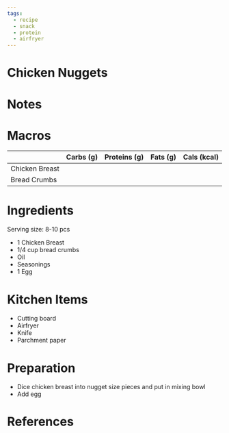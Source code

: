 ```yaml
---
tags:
  - recipe
  - snack
  - protein
  - airfryer
---
```

# Chicken Nuggets

# Notes

# Macros

|  | Carbs (g) | Proteins (g) | Fats (g) | Cals (kcal) |
| --- | --- | --- | --- | --- |
| Chicken Breast |  |  |  |  |
| Bread Crumbs |  |  |  |  |

# Ingredients

Serving size: 8-10 pcs

- 1 Chicken Breast
- 1/4 cup bread crumbs
- Oil
- Seasonings
- 1 Egg

# Kitchen Items

- Cutting board
- Airfryer
- Knife
- Parchment paper

# Preparation

- Dice chicken breast into nugget size pieces and put in mixing bowl
- Add egg

# References